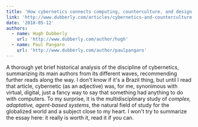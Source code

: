 ```yaml
---
title: 'How cybernetics connects computing, counterculture, and design'
link: 'http://www.dubberly.com/articles/cybernetics-and-counterculture.html'
date: '2018-05-12'
authors:
  - name: Hugh Dubberly
    url: 'http://www.dubberly.com/author/hugh'
  - name: Paul Pangaro
    url: 'http://www.dubberly.com/author/paulpangaro'
---
```


A thorough yet brief historical analysis of the discipline of cybernetics, summarizing its main authors from its different waves, recommending further reads along the way. I don't know if it's a Brazil thing, but until I read that article, cybernetic (as an adjective) was, for me, synonimous with virtual, digital, just a fancy way to say that something had anything to do with computers. To my surprise, it is the multidisciplinary study of _complex, adaptative, agent-based systems_, the natural field of study for the globalized world and a subject close to my heart. I won't try to summarize the essay here: it really is worth it, read it if you can.
